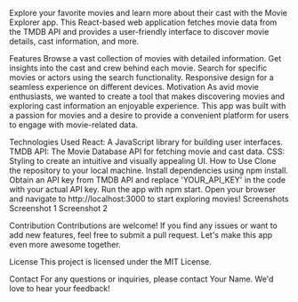 Explore your favorite movies and learn more about their cast with the Movie Explorer app. This React-based web application fetches movie data from the TMDB API and provides a user-friendly interface to discover movie details, cast information, and more.

Features
Browse a vast collection of movies with detailed information.
Get insights into the cast and crew behind each movie.
Search for specific movies or actors using the search functionality.
Responsive design for a seamless experience on different devices.
Motivation
As avid movie enthusiasts, we wanted to create a tool that makes discovering movies and exploring cast information an enjoyable experience. This app was built with a passion for movies and a desire to provide a convenient platform for users to engage with movie-related data.

Technologies Used
React: A JavaScript library for building user interfaces.
TMDB API: The Movie Database API for fetching movie and cast data.
CSS: Styling to create an intuitive and visually appealing UI.
How to Use
Clone the repository to your local machine.
Install dependencies using npm install.
Obtain an API key from TMDB API and replace 'YOUR_API_KEY' in the code with your actual API key.
Run the app with npm start.
Open your browser and navigate to http://localhost:3000 to start exploring movies!
Screenshots
Screenshot 1
Screenshot 2

Contribution
Contributions are welcome! If you find any issues or want to add new features, feel free to submit a pull request. Let's make this app even more awesome together.

License
This project is licensed under the MIT License.

Contact
For any questions or inquiries, please contact Your Name. We'd love to hear your feedback!
